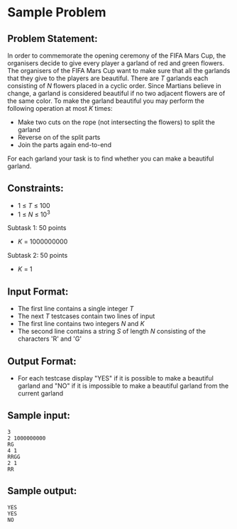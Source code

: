 # Sample Problem

## Problem Statement: <br>
In order to commemorate the opening ceremony of the FIFA Mars Cup, the organisers decide to give every player a garland of red and green flowers. The organisers of the FIFA Mars Cup want to make sure that all the garlands that they give to the players are beautiful. There are _T_ garlands each consisting of _N_ flowers placed in a cyclic order. Since Martians believe in change, a garland is considered beautiful if no two adjacent flowers are of the same color. To make the garland beautiful you may perform the following operation at most _K_ times:
 - Make two cuts on the rope (not intersecting the flowers) to split the garland
 - Reverse on of the split parts
 - Join the parts again end-to-end

For each garland your task is to find whether you can make a beautiful garland.

## Constraints: <br>
 - 1 &le; _T_ &le; 100
 - 1 &le; _N_ &le; 10<sup>3</sup>

Subtask 1: 50 points
 - _K_ = 1000000000

Subtask 2: 50 points
 - _K_ = 1

## Input Format: <br>
 - The first line contains a single integer _T_
 - The next _T_ testcases contain two lines of input
 - The first line contains two integers _N_ and _K_
 - The second line contains a string _S_ of length _N_ consisting of the characters 'R' and 'G'

## Output Format: <br>
 - For each testcase display "YES" if it is possible to make a beautiful garland and "NO" if it is impossible to make a beautiful garland from the current garland

## Sample input: <br>
```
3
2 1000000000
RG
4 1
RRGG
2 1
RR
```

## Sample output: <br>
```
YES
YES
NO
```
